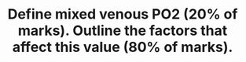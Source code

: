 ---
title: "Define mixed venous PO2 (20% of marks). Outline the factors that affect this value (80% of marks)."
entityType: SAQ
exam: PEX
college: CICM
year: 2017
sitting: A
question: 19
passRate: 37
EC_expectedDomains:
- "This question was in two parts – the first part was worth 20% and candidates were expected to provide a definition of mixed venous blood as well as the partial pressure of oxygen in mixed venous blood (including normal range)."
EC_extraCredit:
- "Good answers also provided the varying PO 2 from different tissue beds that make up mixed venous blood, where the ‘mixing’ occurs (the right ventricle) and where it is sampled (pulmonary artery)."
- "For the second part of the question, worth 80% of the marks, good answers included the relationship between mixed venous PO2 and mixed venous O2 content (including the shape and position of the HbO2 dissociation curve); the variables encompassed in the modified Fick equation; arterial oxygen content and its determinants; oxygen consumption (VO 2); and cardiac output (CO). Including an outline of how each affects the value of mixed venous PO 2."
EC_errorsCommon:
- "A number of candidates wrote about mixed venous oxygen saturation. Other common errors were: missing a number of key factors that affect PO 2; and using an incorrect form and/or content of the modified Fick equation."
---